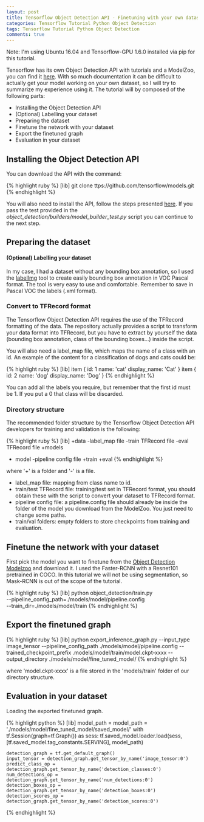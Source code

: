 ```yaml
---
layout: post
title: Tensorflow Object Detection API - Finetuning with your own dataset
categories: Tensorflow Tutorial Python Object Detection
tags: Tensorflow Tutorial Python Object Detection
comments: true
---
```


Note: I'm using Ubuntu 16.04 and Tensorflow-GPU 1.6.0 installed via pip for this tutorial.

Tensorflow has its own Object Detection API with tutorials and a ModelZoo, you can find it [here](https://github.com/tensorflow/models/tree/master/research/object_detection). With so much documentation it can be difficult to actually get your model working on your own dataset, so I will try to summarize my experience using it.  The tutorial will by composed of the following parts:

* Installing the Object Detection API
* (Optional) Labelling your dataset
* Preparing the dataset
* Finetune the network with your dataset
* Export the finetuned graph
* Evaluation in your dataset

## Installing the Object Detection API

You can download the API with the command:

{% highlight ruby %}
[lib]
git clone ttps://github.com/tensorflow/models.git
{% endhighlight %}

You will also need to install the API, follow the steps presented [here](https://github.com/tensorflow/models/blob/master/research/object_detection/g3doc/installation.md). If you pass the test provided in the *object_detection/builders/model_builder_test.py* script you can continue to the next step.

## Preparing the dataset

#### (Optional) Labelling your dataset

In my case, I had a dataset without any bounding box annotation, so I used the [labelImg](https://github.com/tzutalin/labelImg) tool to create easily bounding box annotation in VOC Pascal format. The tool is very easy to use and comfortable. Remember to save in Pascal VOC the labels (.xml format).

### Convert to TFRecord format

The Tensorflow Object Detection API requires the use of the TFRecord formatting of the data. The repository actually provides a script to transform your data format into TFRecord, but you have to extract by yourself the data (bounding box annotation, class of the bounding boxes...) inside the script.

You will also need a label_map file, which maps the name of a class with an id. An example of the content for a classification of dogs and cats could be:

{% highlight ruby %}
[lib]
item {
  id: 1
  name: 'cat'
  display_name: 'Cat'
}
item {
  id: 2
  name: 'dog'
  display_name: 'Dog'
}
{% endhighlight %}

You can add all the labels you require, but remember that the first id must be 1. If you put a 0 that class will be discarded.

### Directory structure

The recommended folder structure by the Tensorflow Object Detection API developers for training and validation is the following:

{% highlight ruby %}
[lib]
+data
  -label_map file
  -train TFRecord file
  -eval TFRecord file
+models
  + model
    -pipeline config file
    +train
    +eval
{% endhighlight %}

where '+' is a folder and '-' is a file. 

* label_map file: mapping from class name to id.
* train/test TFRecord file: training/test set in TFRecord format, you should obtain these with the script to convert your dataset to TFRecord format.
* pipeline config file: a pipeline.config file should already be inside the folder of the model you download from the ModelZoo. You just need to change some paths.
* train/val folders: empty folders to store checkpoints from training and evaluation.

## Finetune the network with your dataset

First pick the model you want to finetune from the [Object Detection Modelzoo](https://github.com/tensorflow/models/blob/master/research/object_detection/g3doc/detection_model_zoo.md) and download it. I used the Faster-RCNN with a Resnet101 pretrained in COCO. In this tutorial we will not be using segmentation, so Mask-RCNN is out of the scope of the tutorial.

{% highlight ruby %}
[lib]
python object_detection/train.py \
    --pipeline_config_path=./models/model/pipeline.config \
    --train_dir=./models/model/train
{% endhighlight %}

## Export the finetuned graph

{% highlight ruby %}
[lib]
python export_inference_graph.py --input_type image_tensor --pipeline_config_path ./models/model/pipeline.config --trained_checkpoint_prefix .models/model/train/model.ckpt-xxxx --output_directory ./models/model/fine_tuned_model/
{% endhighlight %}

where 'model.ckpt-xxxx' is a file stored in the 'models/train' folder of our directory structure.

## Evaluation in your dataset

Loading the exported finetuned graph.

{% highlight python %}
[lib]
model_path = model_path = './models/model/fine_tuned_model/saved_model/'
with tf.Session(graph=tf.Graph()) as sess:
    tf.saved_model.loader.load(sess, [tf.saved_model.tag_constants.SERVING], model_path) 

    detection_graph = tf.get_default_graph()
    input_tensor = detection_graph.get_tensor_by_name('image_tensor:0')
    predict_class_op = detection_graph.get_tensor_by_name('detection_classes:0')
    num_detections_op = detection_graph.get_tensor_by_name('num_detections:0')
    detection_boxes_op = detection_graph.get_tensor_by_name('detection_boxes:0')
    detection_scores_op = detection_graph.get_tensor_by_name('detection_scores:0')
{% endhighlight %}
